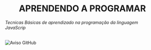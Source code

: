 <h1 align="center"> APRENDENDO A PROGRAMAR </h1>

###### Tecnicas Básicas de aprendizado na programação da linguagem JavaScrip ######

![Aviso GitHub](../../../../Users/thskb/OneDrive/Imagens/Saved%20Pictures/Design%20sem%20nome.gif)